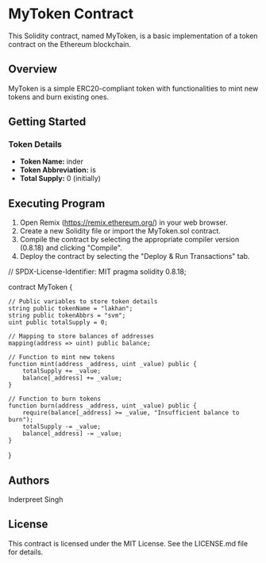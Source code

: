 # MyToken Contract

This Solidity contract, named MyToken, is a basic implementation of a token contract on the Ethereum blockchain.

## Overview

MyToken is a simple ERC20-compliant token with functionalities to mint new tokens and burn existing ones.

## Getting Started

### Token Details

- **Token Name:** inder
- **Token Abbreviation:** is
- **Total Supply:** 0 (initially)

## Executing Program
1. Open Remix (https://remix.ethereum.org/) in your web browser.
2. Create a new Solidity file or import the MyToken.sol contract.
3. Compile the contract by selecting the appropriate compiler version (0.8.18) and clicking "Compile".
4. Deploy the contract by selecting the "Deploy & Run Transactions" tab.

// SPDX-License-Identifier: MIT
pragma solidity 0.8.18;



contract MyToken {

    // Public variables to store token details
    string public tokenName = "lakhan";
    string public tokenAbbrs = "svm";
    uint public totalSupply = 0;

    // Mapping to store balances of addresses
    mapping(address => uint) public balance;

    // Function to mint new tokens
    function mint(address _address, uint _value) public {
        totalSupply += _value;
        balance[_address] += _value;
    }

    // Function to burn tokens
    function burn(address _address, uint _value) public {
        require(balance[_address] >= _value, "Insufficient balance to burn");
        totalSupply -= _value;
        balance[_address] -= _value;
    }
}


## Authors
Inderpreet Singh

## License
This contract is licensed under the MIT License. See the LICENSE.md file for details.
